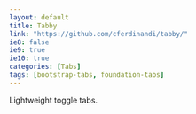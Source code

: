 ```yaml
---
layout: default
title: Tabby
link: "https://github.com/cferdinandi/tabby/"
ie8: false
ie9: true
ie10: true
categories: [Tabs]
tags: [bootstrap-tabs, foundation-tabs]
---
```

Lightweight toggle tabs.
